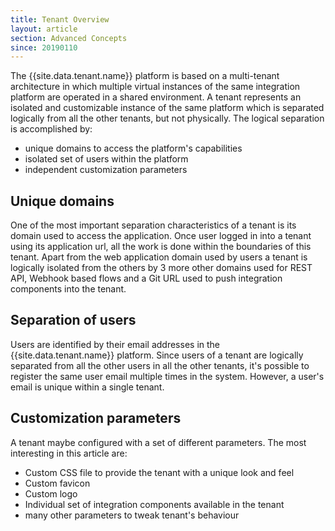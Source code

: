 ```yaml
---
title: Tenant Overview
layout: article
section: Advanced Concepts
since: 20190110
---
```


The {{site.data.tenant.name}} platform is based on a multi-tenant architecture in which multiple virtual instances of the same integration platform are operated in a shared environment. A tenant represents an isolated and customizable instance of the same platform which is separated logically from all the other tenants, but not physically. The logical separation is accomplished by:

* unique domains to access the platform's capabilities
* isolated set of users within the platform
* independent customization parameters


## Unique domains

One of the most important separation characteristics of a tenant is its domain used to access the application. Once user logged in into a tenant using its application url, all the work is done within the boundaries of this tenant. Apart from the web application domain used by users a tenant is logically isolated from the others by 3 more other domains used for REST API, Webhook based flows and a Git URL used to push integration components into the tenant.

## Separation of users

Users are identified by their email addresses in the {{site.data.tenant.name}} platform. Since users of a tenant are logically separated from all the other users in all the other tenants, it's possible to register the same user email multiple times in the system. However, a user's email is unique within a single tenant.

## Customization parameters

A tenant maybe configured with a set of different parameters. The most interesting in this article are:

* Custom CSS file to provide the tenant with a unique look and feel
* Custom favicon
* Custom logo
* Individual set of integration components available in the tenant
* many other parameters to tweak tenant's behaviour
